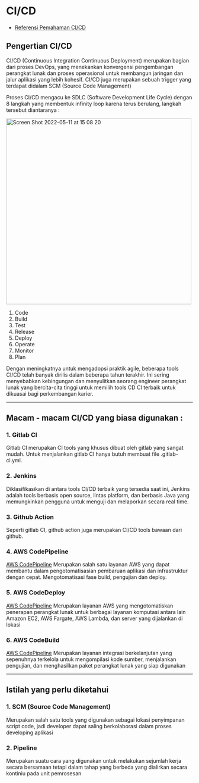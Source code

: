 # CI/CD

* [Referensi Pemahaman CI/CD](https://youtu.be/M4CXOocovZ4)

## Pengertian CI/CD

CI/CD (Continuous Integration Continuous Deployment) merupakan bagian dari proses DevOps, yang menekankan konvergensi pengembangan perangkat lunak dan proses operasional untuk membangun jaringan dan jalur aplikasi yang lebih kohesif. CI/CD juga merupakan sebuah trigger yang terdapat didalam SCM (Source Code Management)

Proses CI/CD mengacu ke SDLC (Software Development Life Cycle) dengan 8 langkah yang membentuk infinity loop karena terus berulang, langkah tersebut diantaranya :

<img width="500" alt="Screen Shot 2022-05-11 at 15 08 20" src="https://user-images.githubusercontent.com/38523284/167800689-fb03ef06-e97a-4475-aa1b-4d0ac6756c8d.png">


1. Code
2. Build
3. Test
4. Release
5. Deploy
6. Operate
7. Monitor
8. Plan

Dengan meningkatnya untuk mengadopsi praktik agile, beberapa tools CI/CD telah banyak dirilis dalam beberapa tahun terakhir. Ini sering menyebabkan kebingungan dan menyulitkan seorang engineer perangkat lunak yang bercita-cita tinggi untuk memilih tools CD CI terbaik untuk dikuasai bagi perkembangan karier.

-----

## Macam - macam CI/CD yang biasa digunakan :

### 1. Gitlab CI
Gitlab CI merupakan CI tools yang khusus dibuat oleh gitlab yang sangat mudah. Untuk menjalankan gitlab CI hanya butuh membuat file .gitlab-ci.yml.

### 2. Jenkins
Diklasifikasikan di antara tools CI/CD terbaik yang tersedia saat ini, Jenkins adalah tools berbasis open source, lintas platform, dan berbasis Java yang memungkinkan pengguna untuk menguji dan melaporkan secara real time.

### 3. Github Action
Seperti gitlab CI, github action juga merupakan CI/CD tools bawaan dari github. 

### 4. AWS CodePipeline
[AWS CodePipeline](https://aws.amazon.com/id/codepipeline/)
Merupakan salah satu layanan AWS yang dapat membantu dalam pengotomatisasian pembaruan aplikasi dan infrastruktur dengan cepat. Mengotomatisasi fase build, pengujian dan deploy.

### 5. AWS CodeDeploy
[AWS CodePipeline](https://aws.amazon.com/id/codedeploy/)
Merupakan layanan AWS yang mengotomatiskan penerapan perangkat lunak untuk berbagai layanan komputasi antara lain Amazon EC2, AWS Fargate, AWS Lambda, dan server yang dijalankan di lokasi

### 6. AWS CodeBuild
[AWS CodePipeline](https://aws.amazon.com/id/codebuild/)
Merupakan layanan integrasi berkelanjutan yang sepenuhnya terkelola untuk mengompilasi kode sumber, menjalankan pengujian, dan menghasilkan paket perangkat lunak yang siap digunakan


-----

## Istilah yang perlu diketahui
### 1. SCM (Source Code Management)
Merupakan salah satu tools yang digunakan sebagai lokasi penyimpanan script code, jadi developer dapat saling berkolaborasi dalam proses developing aplikasi

### 2. Pipeline
Merupakan suatu cara yang digunakan untuk melakukan sejumlah kerja secara bersamaan tetapi dalam tahap yang berbeda yang dialirkan secara kontiniu pada unit pemrosesan 
